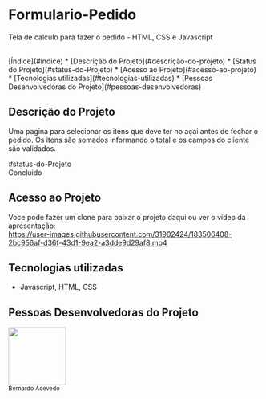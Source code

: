 # Formulario-Pedido
Tela de calculo para fazer o pedido - HTML, CSS e Javascript






<br>
 [Índice](#índice)
* [Descrição do Projeto](#descrição-do-projeto)
* [Status do Projeto](#status-do-Projeto)
* [Acesso ao Projeto](#acesso-ao-projeto)
* [Tecnologias utilizadas](#tecnologias-utilizadas)
* [Pessoas Desenvolvedoras do Projeto](#pessoas-desenvolvedoras)


## Descrição do Projeto

Uma pagina para selecionar os itens que deve ter no açai antes de fechar o pedido. Os itens são somados informando o total e os campos do cliente são validados.

#status-do-Projeto
<br>
Concluido



## Acesso ao Projeto
Voce pode fazer um clone para baixar o projeto daqui ou ver o video da apresentação:
<br>
https://user-images.githubusercontent.com/31902424/183506408-2bc956af-d36f-43d1-9ea2-a3dde9d29af8.mp4


## Tecnologias utilizadas
- Javascript, HTML, CSS


## Pessoas Desenvolvedoras do Projeto

<img src="https://github.com/ber9795" width=115><br><sub>Bernardo Acevedo</sub>
